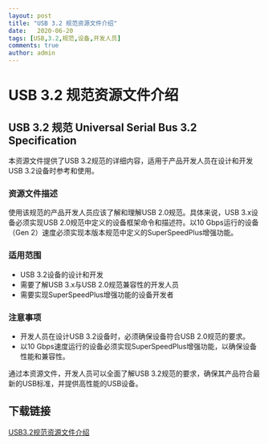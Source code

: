 ```yaml
---
layout: post
title: "USB 3.2 规范资源文件介绍"
date:   2020-06-20
tags: [USB,3.2,规范,设备,开发人员]
comments: true
author: admin
---
```

# USB 3.2 规范资源文件介绍

## USB 3.2 规范 Universal Serial Bus 3.2 Specification

本资源文件提供了USB 3.2规范的详细内容，适用于产品开发人员在设计和开发USB 3.2设备时参考和使用。

### 资源文件描述

使用该规范的产品开发人员应该了解和理解USB 2.0规范。具体来说，USB 3.x设备必须实现USB 2.0规范中定义的设备框架命令和描述符。以10 Gbps运行的设备（Gen 2）速度必须实现本版本规范中定义的SuperSpeedPlus增强功能。

### 适用范围

- USB 3.2设备的设计和开发
- 需要了解USB 3.x与USB 2.0规范兼容性的开发人员
- 需要实现SuperSpeedPlus增强功能的设备开发者

### 注意事项

- 开发人员在设计USB 3.2设备时，必须确保设备符合USB 2.0规范的要求。
- 以10 Gbps速度运行的设备必须实现SuperSpeedPlus增强功能，以确保设备性能和兼容性。

通过本资源文件，开发人员可以全面了解USB 3.2规范的要求，确保其产品符合最新的USB标准，并提供高性能的USB设备。

## 下载链接

[USB3.2规范资源文件介绍](https://pan.quark.cn/s/aa8e0d628ecb)